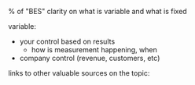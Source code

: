 % of "BES"
clarity on what is variable and what is fixed

variable:
- your control based on results
  - how is measurement happening, when
- company control (revenue, customers, etc)


links to other valuable sources on the topic:
